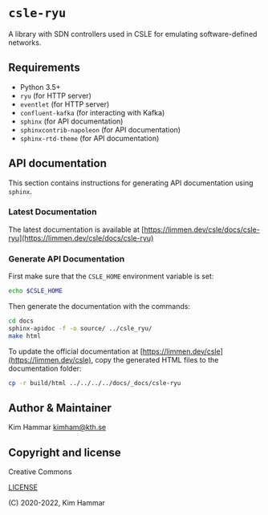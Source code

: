 # `csle-ryu`

A library with SDN controllers used in CSLE for emulating software-defined networks.

## Requirements

- Python 3.5+
- `ryu` (for HTTP server)
- `eventlet` (for HTTP server)
- `confluent-kafka` (for interacting with Kafka)
- `sphinx` (for API documentation)
- `sphinxcontrib-napoleon` (for API documentation)
- `sphinx-rtd-theme` (for API documentation)

## API documentation

This section contains instructions for generating API documentation using `sphinx`.

### Latest Documentation

The latest documentation is available at [https://limmen.dev/csle/docs/csle-ryu](https://limmen.dev/csle/docs/csle-ryu)

### Generate API Documentation

First make sure that the `CSLE_HOME` environment variable is set:
```bash
echo $CSLE_HOME
```
Then generate the documentation with the commands:
```bash
cd docs
sphinx-apidoc -f -o source/ ../csle_ryu/
make html
```
To update the official documentation at [https://limmen.dev/csle](https://limmen.dev/csle), 
copy the generated HTML files to the documentation folder:
```bash
cp -r build/html ../../../../docs/_docs/csle-ryu
```

## Author & Maintainer

Kim Hammar <kimham@kth.se>

## Copyright and license

Creative Commons

[LICENSE](../../LICENSE.md)

(C) 2020-2022, Kim Hammar

